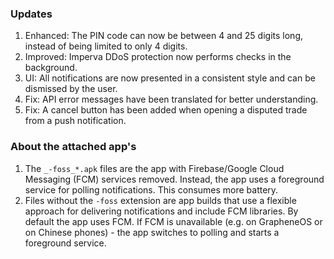 ### Updates
1. Enhanced: The PIN code can now be between 4 and 25 digits long, instead of being limited to only 4 digits.
2. Improved: Imperva DDoS protection now performs checks in the background.
3. UI: All notifications are now presented in a consistent style and can be dismissed by the user.
4. Fix: API error messages have been translated for better understanding.
5. Fix: A cancel button has been added when opening a disputed trade from a push notification.


### About the attached app's
1. The `_-foss_*.apk` files are the app with Firebase/Google Cloud Messaging (FCM) services removed. Instead, the app uses a foreground service for polling notifications. This consumes more battery.
4. Files without the `-foss` extension are app builds that use a flexible approach for delivering notifications and include FCM libraries. By default the app uses FCM. If FCM is unavailable (e.g. on GrapheneOS or on Chinese phones) - the app switches to polling and starts a foreground service.